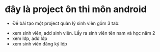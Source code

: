 # đây là project ôn thi môn android
* Đề bài
tạo một project quản lý sinh viên gồm 3 tab:
- xem sinh viên, add sinh viên. Lấy ra sinh viên tên nam và học năm 2
- xem lớp, add lớp
- xem sinh viên đăng ký lớp